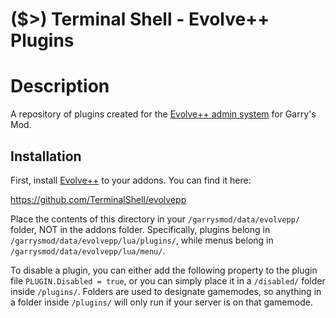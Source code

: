 # ($>) Terminal Shell - Evolve++ Plugins

# Description
A repository of plugins created for the [Evolve++ admin system](https://github.com/TerminalShell/evolvepp) for Garry's Mod.

## Installation
First, install [Evolve++](https://github.com/TerminalShell/evolvepp) to your addons. You can find it here:

https://github.com/TerminalShell/evolvepp

Place the contents of this directory in your `/garrysmod/data/evolvepp/` folder, NOT in the addons folder. Specifically, plugins belong in `/garrysmod/data/evolvepp/lua/plugins/`, while menus belong in `/garrysmod/data/evolvepp/lua/menu/`.

To disable a plugin, you can either add the following property to the plugin file `PLUGIN.Disabled = true`, or you can simply place it in a `/disabled/` folder inside `/plugins/`. Folders are used to designate gamemodes, so anything in a folder inside `/plugins/` will only run if your server is on that gamemode.
